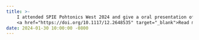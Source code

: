 ```yaml
---
title: >-
    I attended SPIE Pohtonics West 2024 and give a oral presentation of our recent compressive snapshot hyperspectral imaging system.
    <a href="https://doi.org/10.1117/12.2648535" target="_blank">Read more <i class="fas fa-angle-double-right"></i></a>
date: 2024-01-30 10:00:00 -0800
---
```

